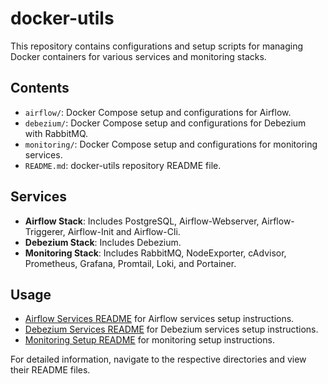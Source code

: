 # docker-utils

This repository contains configurations and setup scripts for managing Docker containers for various services and monitoring stacks.

## Contents

- `airflow/`: Docker Compose setup and configurations for Airflow.
- `debezium/`: Docker Compose setup and configurations for Debezium with RabbitMQ.
- `monitoring/`: Docker Compose setup and configurations for monitoring services.
- `README.md`: docker-utils repository README file.

## Services

- **Airflow Stack**: Includes PostgreSQL, Airflow-Webserver, Airflow-Triggerer, Airflow-Init and Airflow-Cli.
- **Debezium Stack**: Includes Debezium.
- **Monitoring Stack**: Includes RabbitMQ, NodeExporter, cAdvisor, Prometheus, Grafana, Promtail, Loki, and Portainer.

## Usage

- [Airflow Services README](airflow/README.md) for Airflow services setup instructions.
- [Debezium Services README](debezium/README.md) for Debezium services setup instructions.
- [Monitoring Setup README](monitoring/README.md) for monitoring setup instructions.

For detailed information, navigate to the respective directories and view their README files.
